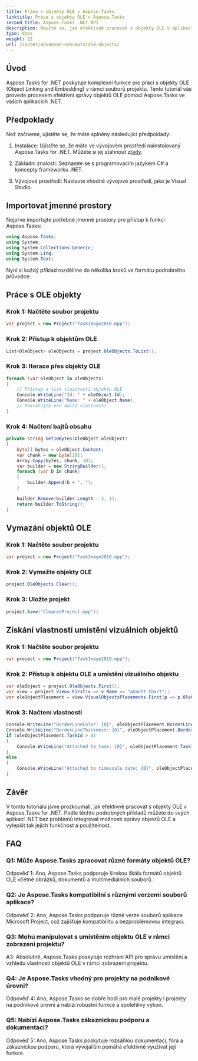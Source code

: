 ```yaml
---
title: Práce s objekty OLE v Aspose.Tasks
linktitle: Práce s objekty OLE v Aspose.Tasks
second_title: Aspose.Tasks .NET API
description: Naučte se, jak efektivně pracovat s objekty OLE v aplikacích .NET pomocí Aspose.Tasks, čímž se rozšíří možnosti řízení projektů.
type: docs
weight: 22
url: /cs/net/advanced-concepts/ole-objects/
---
```

## Úvod

Aspose.Tasks for .NET poskytuje komplexní funkce pro práci s objekty OLE (Object Linking and Embedding) v rámci souborů projektu. Tento tutoriál vás provede procesem efektivní správy objektů OLE pomocí Aspose.Tasks ve vašich aplikacích .NET.

## Předpoklady

Než začneme, ujistěte se, že máte splněny následující předpoklady:

1.  Instalace: Ujistěte se, že máte ve vývojovém prostředí nainstalovaný Aspose.Tasks for .NET. Můžete si jej stáhnout z[tady](https://releases.aspose.com/tasks/net/).

2. Základní znalosti: Seznamte se s programovacím jazykem C# a koncepty frameworku .NET.

3. Vývojové prostředí: Nastavte vhodné vývojové prostředí, jako je Visual Studio.

## Importovat jmenné prostory

Nejprve importujte potřebné jmenné prostory pro přístup k funkci Aspose.Tasks:

```csharp
using Aspose.Tasks;
using System;
using System.Collections.Generic;
using System.Linq;
using System.Text;


```

Nyní si každý příklad rozdělíme do několika kroků ve formátu podrobného průvodce:

## Práce s OLE objekty

### Krok 1: Načtěte soubor projektu
```csharp
var project = new Project("TaskImage2010.mpp");
```

### Krok 2: Přístup k objektům OLE
```csharp
List<OleObject> oleObjects = project.OleObjects.ToList();
```

### Krok 3: Iterace přes objekty OLE
```csharp
foreach (var oleObject in oleObjects)
{
    // Přístup a tisk vlastností objektu OLE
    Console.WriteLine("Id: " + oleObject.Id);
    Console.WriteLine("Name: " + oleObject.Name);
    // Pokračujte pro další vlastnosti
}
```

### Krok 4: Načtení bajtů obsahu
```csharp
private string Get10Bytes(OleObject oleObject)
{
    byte[] bytes = oleObject.Content;
    var chunk = new byte[10];
    Array.Copy(bytes, chunk, 10);
    var builder = new StringBuilder();
    foreach (var b in chunk)
    {
        builder.Append(b + ", ");
    }

    builder.Remove(builder.Length - 3, 1);
    return builder.ToString();
}
```

## Vymazání objektů OLE

### Krok 1: Načtěte soubor projektu
```csharp
var project = new Project("TaskImage2010.mpp");
```

### Krok 2: Vymažte objekty OLE
```csharp
project.OleObjects.Clear();
```

### Krok 3: Uložte projekt
```csharp
project.Save("ClearedProject.mpp");
```

## Získání vlastností umístění vizuálních objektů

### Krok 1: Načtěte soubor projektu
```csharp
var project = new Project("TaskImage2010.mpp");
```

### Krok 2: Přístup k objektu OLE a umístění vizuálního objektu
```csharp
var oleObject = project.OleObjects.First();
var view = project.Views.First(v => v.Name == "&Gantt Chart");
var oleObjectPlacement = view.VisualObjectsPlacements.First(p => p.OleObjectId == oleObject.Id);
```

### Krok 3: Načtení vlastností
```csharp
Console.WriteLine("BorderLineColor: {0}", oleObjectPlacement.BorderLineColor);
Console.WriteLine("BorderLineThickness: {0}", oleObjectPlacement.BorderLineThickness);
if (oleObjectPlacement.TaskId > 0)
{
    Console.WriteLine("Attached to task: {0}", oleObjectPlacement.TaskId);
}
else
{
    Console.WriteLine("Attached to timescale date: {0}", oleObjectPlacement.TimescaleDate);
}
```

## Závěr

V tomto tutoriálu jsme prozkoumali, jak efektivně pracovat s objekty OLE v Aspose.Tasks for .NET. Podle těchto podrobných příkladů můžete do svých aplikací .NET bez problémů integrovat možnosti správy objektů OLE a vylepšit tak jejich funkčnost a použitelnost.

## FAQ

### Q1: Může Aspose.Tasks zpracovat různé formáty objektů OLE?

Odpověď 1: Ano, Aspose.Tasks podporuje širokou škálu formátů objektů OLE včetně obrázků, dokumentů a multimediálních souborů.

### Q2: Je Aspose.Tasks kompatibilní s různými verzemi souborů aplikace?

Odpověď 2: Ano, Aspose.Tasks podporuje různé verze souborů aplikace Microsoft Project, což zajišťuje kompatibilitu a bezproblémovou integraci.

### Q3: Mohu manipulovat s umístěním objektu OLE v rámci zobrazení projektu?

A3: Absolutně, Aspose.Tasks poskytuje rozhraní API pro správu umístění a vzhledu vlastností objektů OLE v rámci zobrazení projektu.

### Q4: Je Aspose.Tasks vhodný pro projekty na podnikové úrovni?

Odpověď 4: Ano, Aspose.Tasks se dobře hodí pro malé projekty i projekty na podnikové úrovni a nabízí robustní funkce a spolehlivý výkon.

### Q5: Nabízí Aspose.Tasks zákaznickou podporu a dokumentaci?

Odpověď 5: Ano, Aspose.Tasks poskytuje rozsáhlou dokumentaci, fóra a zákaznickou podporu, která vývojářům pomáhá efektivně využívat její funkce.